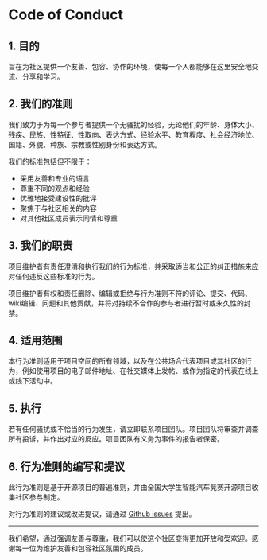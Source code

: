 # Code of Conduct

## 1. 目的

旨在为社区提供一个友善、包容、协作的环境，使每一个人都能够在这里安全地交流、分享和学习。

## 2. 我们的准则

我们致力于为每一个参与者提供一个无骚扰的经验，无论他们的年龄、身体大小、残疾、民族、性特征、性取向、表达方式、经验水平、教育程度、社会经济地位、国籍、外貌、种族、宗教或性别身份和表达方式。

我们的标准包括但不限于：

- 采用友善和专业的语言
- 尊重不同的观点和经验
- 优雅地接受建设性的批评
- 聚焦于与社区相关的内容
- 对其他社区成员表示同情和尊重

## 3. 我们的职责

项目维护者有责任澄清和执行我们的行为标准，并采取适当和公正的纠正措施来应对任何违反这些标准的行为。

项目维护者有权和责任删除、编辑或拒绝与行为准则不符的评论、提交、代码、wiki编辑、问题和其他贡献，并将对持续不合作的参与者进行暂时或永久性的封禁。

## 4. 适用范围

本行为准则适用于项目空间的所有领域，以及在公共场合代表项目或其社区的行为，例如使用项目的电子邮件地址、在社交媒体上发帖、或作为指定的代表在线上或线下活动中。

## 5. 执行

若有任何骚扰或不恰当的行为发生，请立即联系项目团队。项目团队将审查并调查所有投诉，并作出对应的反应。项目团队有义务为事件的报告者保密。

## 6. 行为准则的编写和提议

此行为准则是基于开源项目的普遍准则，并由全国大学生智能汽车竞赛开源项目收集社区参与制定。

对行为准则的建议或改进提议，请通过 [Github issues](https://github.com/ittuann/NEFU-CMEE-DebateTeam/issues) 提出。

---

我们希望，通过强调友善与尊重，我们可以使这个社区变得更加开放和受欢迎。感谢每一位为维护友善和包容社区氛围的成员。
